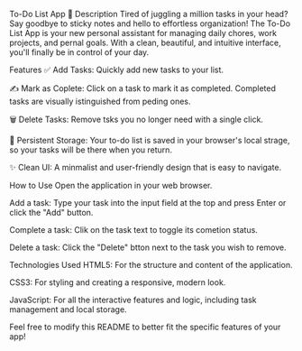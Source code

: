 To-Do List App 🚀
Description
Tired of juggling a million tasks in your head? Say goodbye to sticky notes and hello to effortless organization! The To-Do List App is your new personal assistant for managing daily chores, work projects, and pernal goals. With a clean, beautiful, and intuitive interface, you'll finally be in control of your day.

Features
✅ Add Tasks: Quickly add new tasks to your list.

✍️ Mark as Coplete: Click on a task to mark it as completed. Completed tasks are visually istinguished from peding ones.

🗑️ Delete Tasks: Remove tsks you no longer need with a single click.

💾 Persistent Storage: Your to-do list is saved in your browser's local strage, so your tasks will be there when you return.

✨ Clean UI: A minmalist and user-friendly design that is easy to navigate.

How to Use
Open the application in your web browser.

Add a task: Type your task into the input field at the top and press Enter or click the "Add" button.

Complete a task: Clik on the task text to toggle its cometion status.

Delete a task: Click the "Delete" btton next to the task you wish to remove.

Technologies Used
HTML5: For the structure and content of the application.

CSS3: For styling and creating a responsive, modern look.

JavaScript: For all the interactive features and logic, including task management and local storage.

Feel free to modify this README to better fit the specific features of your app!
